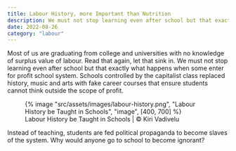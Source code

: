 ```yaml
---
title: Labour History, more Important than Nutrition
description: We must not stop learning even after school but that exactly what happens when some enter for profit school system
date: 2022-08-26
category: "labour"
---
```


Most of us are graduating from college and universities with no knowledge of surplus value of labour. Read that again, let that sink in. We must not stop learning even after school but that exactly what happens when some enter for profit school system. Schools controlled by the capitalist class replaced history, music and arts with fake career courses that ensure students cannot think outside the scope of profit.

<!-- excerpt -->

<figure>
{% image "src/assets/images/labour-history.png", "Labour History be Taught in Schools", "image", [400, 700] %}
<figcaption>Labour History be Taught in Schools | © Kiri Vadivelu</figcaption>
</figure>

Instead of teaching, students are fed political propaganda to become slaves of the system. Why would anyone go to school to become ignorant?
